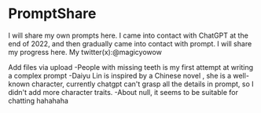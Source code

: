 # PromptShare
I will share my own prompts here.
I came into contact with ChatGPT at the end of 2022, and then gradually came into contact with prompt. I will share my progress here.
My twitter(x):@magicyowow

Add files via upload
-People with missing teeth is my first attempt at writing a complex prompt
-Daiyu Lin is inspired by a Chinese novel <Dream of Red Mansions>, she is a well-known character, currently chatgpt can't grasp all the details in prompt, so I didn't add more character traits.
-About null, it seems to be suitable for chatting hahahaha
